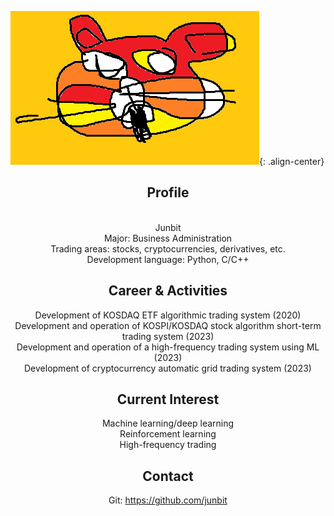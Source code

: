 

![image-center](/assets/images/bitp.png){: .align-center}

<center>
<h2>Profile</h2>
<br>
Junbit <br>
Major: Business Administration <br>
Trading areas: stocks, cryptocurrencies, derivatives, etc. <br>
Development language: Python, C/C++

<h2>Career & Activities</h2>

Development of KOSDAQ ETF algorithmic trading system (2020) <br>
Development and operation of KOSPI/KOSDAQ stock algorithm short-term trading system (2023) <br>
Development and operation of a high-frequency trading system using ML (2023) <br> 
Development of cryptocurrency automatic grid trading system (2023) <br>

<h2>Current Interest</h2>

Machine learning/deep learning <br>
Reinforcement learning <br>
High-frequency trading <br>

<h2>Contact</h2>

Git: https://github.com/junbit

</center>





